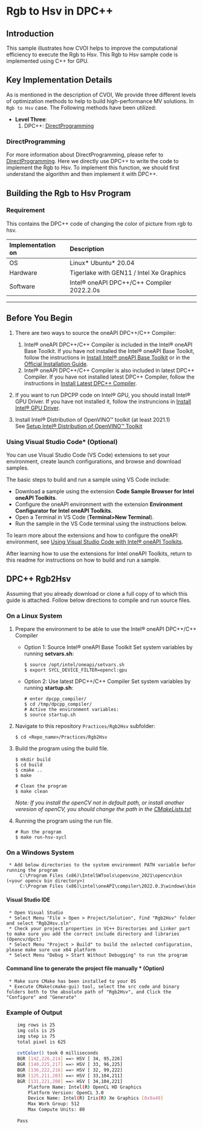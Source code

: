 # Rgb to Hsv in DPC++
## Introduction
This sample illustrates how CVOI helps to improve the computational efficiency to execute the Rgb to Hsv. This Rgb to Hsv sample code is implemented using C++ for GPU.

## Key Implementation Details
As is mentioned in the description of CVOI, We provide three different levels of optimization methods to help to build high-performance MV solutions. In `Rgb to Hsv` case. The Following methods have been utilized:

* **Level Three**:  
    1. DPC++: [DirectProgramming](#directprogramming)

### DirectProgramming
For more information about DirectProgramming, please refer to [DirectProgramming](https://www.intel.com/content/www/us/en/develop/documentation/get-started-with-dpcpp-compiler/top.html).
Here we directly use DPC++ to write the code to implement the Rgb to Hsv. To implement this function, we should first understand the algorithm and then implement it with DPC++.


## Building the Rgb to Hsv Program
### Requirement
This contains the DPC++ code of changing the color of picture from rgb to hsv.

| Implementation on                 | Description
|:---                               |:---
| OS                                | Linux* Ubuntu* 20.04
| Hardware                          | Tigerlake with GEN11 / Intel Xe Graphics
| Software                          | Intel® oneAPI DPC++/C++ Compiler 2022.2.0s

---



## Before You Begin

1. There are two ways to source the oneAPI DPC++/C++ Compiler:
    1. Intel® oneAPI DPC++/C++ Compiler is included in the Intel® oneAPI Base Toolkit. If you have not installed the Intel® oneAPI Base Toolkit, follow the instructions in [Install Intel® oneAPI Base Toolkit](../../README.md#install-intel-oneapi-base-toolkit) or in the [Official Installation Guide](https://software.intel.com/content/www/us/en/develop/articles/installation-guide-for-intel-oneapi-toolkits.html).
    1. Intel® oneAPI DPC++/C++ Compiler is also included in latest DPC++ Compiler. If you have not installed latest DPC++ Compiler, follow the instructions in [Install Latest DPC++ Compiler](../../README.md#install-latest-dpc-compiler).

1. If you want to run DPCPP code on Intel® GPU, you should install Intel® GPU Driver. If you have not installed it, follow the instruncions in [Install Intel® GPU Driver](../../README.md#install-intel-gpu-driver).

1. Install Intel® Distribution of OpenVINO™ toolkit (at least 2021.1)  
    See [Setup Intel® Distribution of OpenVINO™ Toolkit](../../README.md#install-intel-distribution-of-openvino-toolkit)

### Using Visual Studio Code*  (Optional)

You can use Visual Studio Code (VS Code) extensions to set your environment, create launch configurations,
and browse and download samples.

The basic steps to build and run a sample using VS Code include:
 - Download a sample using the extension **Code Sample Browser for Intel oneAPI Toolkits**.
 - Configure the oneAPI environment with the extension **Environment Configurator for Intel oneAPI Toolkits**.
 - Open a Terminal in VS Code (**Terminal>New Terminal**).
 - Run the sample in the VS Code terminal using the instructions below.

To learn more about the extensions and how to configure the oneAPI environment, see
[Using Visual Studio Code with Intel® oneAPI Toolkits](https://software.intel.com/content/www/us/en/develop/documentation/using-vs-code-with-intel-oneapi/top.html).

After learning how to use the extensions for Intel oneAPI Toolkits, return to this readme for instructions on how to build and run a sample.

## DPC++ Rgb2Hsv
Assuming that you already download or clone a full copy of to which this guide is attached. Follow below directions to compile and run source files.

### On a Linux System
1. Prepare the environment to be able to use the Intel® oneAPI DPC++/C++ Compiler
    - Option 1: Source Intel® oneAPI Base Toolkit
        Set system variables by running __setvars.sh__:
        ```
        $ source /opt/intel/oneapi/setvars.sh
        $ export SYCL_DEVICE_FILTER=opencl:gpu
        ```

    - Option 2: Use latest DPC++/C++ Compiler
        Set system variables by running __startup.sh__:
        ```
        # enter dpcpp_compiler/
        $ cd /tmp/dpcpp_compiler/
        # Active the environment variables:
        $ source startup.sh 
        ```
1. Navigate to this repository `Practices/Rgb2Hsv` subfolder:
     ```
     $ cd <Repo_name>/Practices/Rgb2Hsv
     ```

1. Build the program using the build file.
    ```
    $ mkdir build
    $ cd build
    $ cmake ..
    $ make

    # Clean the program
    $ make clean
   ```
    *Note: If you install the openCV not in default path, or install another veresion of openCV, you should change the path in the [CMakeLists.txt](./src/CMakeLists.txt)*

1. Running the program using the run file.
    ```
    # Run the program
    $ make run-hsv-sycl
    ```

### On a Windows System
     * Add below directories to the system environment PATH variable befor running the program
         C:\Program Files (x86)\IntelSWTools\openvino_2021\opencv\bin (<your opencv bin directory>)
         C:\Program Files (x86)\intel\oneAPI\compiler\2022.0.3\windows\bin

#### Visual Studio IDE
     * Open Visual Studio
     * Select Menu "File > Open > Project/Solution", find "Rgb2Hsv" folder and select "Rgb2Hsv.sln"
     * Check your project properties in VC++ Directories and Linker part to make sure you add the correct include directory and libraries (Opencv/dpct)
     * Select Menu "Project > Build" to build the selected configuration, please make sure use x64 platform
     * Select Menu "Debug > Start Without Debugging" to run the program

#### Command line to generate the project file manually * (Option)
     * Make sure CMake has been installed to your OS
     * Execute CMake(cmake-gui) tool, select the src code and binary folders both to the absolute path of "Rgb2Hsv", and Click the "Configure" and "Generate"


### Example of Output
```bash
    img rows is 25
    img cols is 25
    img step is 75
    total pixel is 625
    
    cvtColor() took 0 milliseconds
    BGR [142,226,214] ==> HSV [ 34, 95,226]
    BGR [140,225,217] ==> HSV [ 33, 96,225]
    BGR [136,222,216] ==> HSV [ 32, 99,222]
    BGR [125,211,203] ==> HSV [ 33,104,211]
    BGR [131,221,208] ==> HSV [ 34,104,221]
        Platform Name: Intel(R) OpenCL HD Graphics
        Platform Version: OpenCL 3.0
        Device Name: Intel(R) Iris(R) Xe Graphics [0x9a49]
        Max Work Group: 512
        Max Compute Units: 80
    
    Pass
```